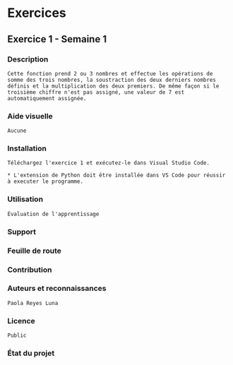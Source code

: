 # Exercices
## Exercice 1 - Semaine 1
### Description
    Cette fonction prend 2 ou 3 nombres et effectue les opérations de somme des trois nombres, la soustraction des deux derniers nombres définis et la multiplication des deux premiers. De même façon si le troisième chiffre n'est pas assigné, une valeur de 7 est automatiquement assignée.

### Aide visuelle
    Aucune

### Installation
    Téléchargez l'exercice 1 et exécutez-le dans Visual Studio Code. 

    * L'extension de Python doit être installée dans VS Code pour réussir à executer le programme.

### Utilisation
    Évaluation de l'apprentissage

### Support

### Feuille de route

### Contribution

### Auteurs et reconnaissances
    Paola Reyes Luna
    
### Licence
    Public
    
### État du projet

